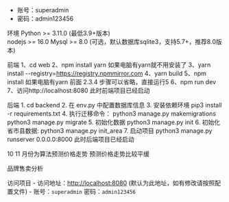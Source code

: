 - 账号：superadmin
- 密码：admin123456


环境
	Python >= 3.11.0 (最低3.9+版本)     
	nodejs >= 16.0
	Mysql >= 8.0 (可选，默认数据库sqlite3，支持5.7+，推荐8.0版本)

前端
	1、cd web
	2、npm install yarn   如果电脑有yarn就不用安装了
	3、yarn install --registry=https://registry.npmmirror.com
	4、yarn build
	5、npm install   如果电脑有yarn 前面 2.3.4 步骤可以省略，直接运行5
	6、npm run dev
	7、访问http://localhost:8080 此时前端项目已经启动


后端
	1. cd backend
	2. 在 env.py 中配置数据库信息
	3. 安装依赖环境 pip3 install -r requirements.txt
	4. 执行迁移命令：
		python3 manage.py makemigrations
		python3 manage.py migrate
	5. 初始化数据
		python3 manage.py init
	6. 初始化省市县数据:
		python3 manage.py init_area
	7. 启动项目
		python3 manage.py runserver 0.0.0.0:8000    此时后端项目已经启动


10 11 月份为算法预测价格走势 预测价格走势比较平缓

品牌售卖分析

访问项目
	- 访问地址：[http://localhost:8080](http://localhost:8080) (默认为此地址，如有修改请按照配置文件)
	- 账号：`superadmin` 密码：`admin123456`
